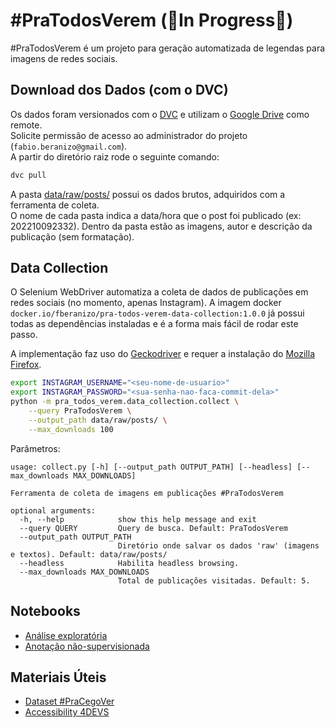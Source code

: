 # #PraTodosVerem (🚧In Progress🚧)

#PraTodosVerem é um projeto para geração automatizada de legendas para imagens de redes sociais.

## Download dos Dados (com o DVC)

Os dados foram versionados com o [DVC](https://dvc.org/) e utilizam o [Google Drive](https://dvc.org/doc/user-guide/how-to/setup-google-drive-remote#using-a-custom-google-cloud-project-recommended) como remote.<br>
Solicite permissão de acesso ao administrador do projeto (`fabio.beranizo@gmail.com`).<br>
A partir do diretório raiz rode o seguinte comando:

```bash
dvc pull
```

A pasta [data/raw/posts/](./data/raw/posts/) possui os dados brutos, adquiridos com a ferramenta de coleta.<br>
O nome de cada pasta indica a data/hora que o post foi publicado (ex: 202210092332). Dentro da pasta estão as imagens, autor e descrição da publicação (sem formatação).

## Data Collection

O Selenium WebDriver automatiza a coleta de dados de publicações em redes sociais (no momento, apenas Instagram).
A imagem docker `docker.io/fberanizo/pra-todos-verem-data-collection:1.0.0` já possui todas as dependências instaladas e é a forma mais fácil de rodar este passo.

A implementação faz uso do [Geckodriver](https://github.com/mozilla/geckodriver/releases) e requer a instalação do [Mozilla Firefox](https://www.mozilla.org/en-US/firefox/new/).

```bash
export INSTAGRAM_USERNAME="<seu-nome-de-usuario>"
export INSTAGRAM_PASSWORD="<sua-senha-nao-faca-commit-dela>"
python -m pra_todos_verem.data_collection.collect \
    --query PraTodosVerem \
    --output_path data/raw/posts/ \
    --max_downloads 100
```

Parâmetros:

```
usage: collect.py [-h] [--output_path OUTPUT_PATH] [--headless] [--max_downloads MAX_DOWNLOADS]

Ferramenta de coleta de imagens em publicações #PraTodosVerem

optional arguments:
  -h, --help            show this help message and exit
  --query QUERY         Query de busca. Default: PraTodosVerem
  --output_path OUTPUT_PATH
                        Diretório onde salvar os dados 'raw' (imagens e textos). Default: data/raw/posts/
  --headless            Habilita headless browsing.
  --max_downloads MAX_DOWNLOADS
                        Total de publicações visitadas. Default: 5.
```

## Notebooks

- [Análise exploratória](./notebooks/0_Journey_Through_Data.ipynb)
- [Anotação não-supervisionada](./notebooks/1_Categorization_Procedure.ipynb)

## Materiais Úteis

- [Dataset #PraCegoVer](https://github.com/larocs/PraCegoVer)
- [Accessibility 4DEVS](https://www.linkedin.com/company/accessibility4devs/about/)
